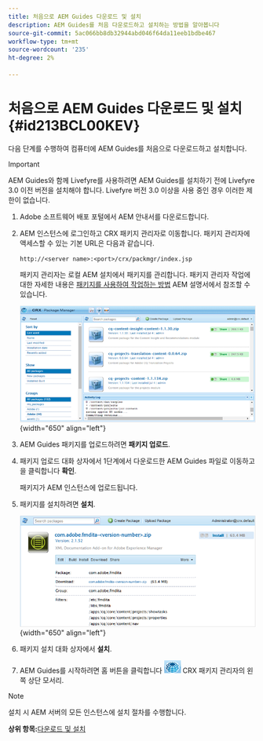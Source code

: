 ```yaml
---
title: 처음으로 AEM Guides 다운로드 및 설치
description: AEM Guides를 처음 다운로드하고 설치하는 방법을 알아봅니다
source-git-commit: 5ac066bb8db32944abd046f64da11eeb1bdbe467
workflow-type: tm+mt
source-wordcount: '235'
ht-degree: 2%

---
```



# 처음으로 AEM Guides 다운로드 및 설치 {#id213BCL00KEV}

다음 단계를 수행하여 컴퓨터에 AEM Guides를 처음으로 다운로드하고 설치합니다.

>[!IMPORTANT]
>
> AEM Guides와 함께 Livefyre를 사용하려면 AEM Guides를 설치하기 전에 Livefyre 3.0 이전 버전을 설치해야 합니다. Livefyre 버전 3.0 이상을 사용 중인 경우 이러한 제한이 없습니다.

1. Adobe 소프트웨어 배포 포털에서 AEM 안내서를 다운로드합니다.

1. AEM 인스턴스에 로그인하고 CRX 패키지 관리자로 이동합니다. 패키지 관리자에 액세스할 수 있는 기본 URL은 다음과 같습니다.

   ```http
   http://<server name>:<port>/crx/packmgr/index.jsp
   ```

   패키지 관리자는 로컬 AEM 설치에서 패키지를 관리합니다. 패키지 관리자 작업에 대한 자세한 내용은 [패키지를 사용하여 작업하는 방법](https://helpx.adobe.com/kr/experience-manager/6-5/sites/administering/using/package-manager.html) AEM 설명서에서 참조할 수 있습니다.

   ![](assets/package-manager.png){width="650" align="left"}

1. AEM Guides 패키지를 업로드하려면 **패키지 업로드**.

1. 패키지 업로드 대화 상자에서 1단계에서 다운로드한 AEM Guides 파일로 이동하고 을 클릭합니다 **확인**.

   패키지가 AEM 인스턴스에 업로드됩니다.

1. 패키지를 설치하려면 **설치**.

   ![](assets/install-package.png){width="650" align="left"}

1. 패키지 설치 대화 상자에서 **설치**.

1. AEM Guides를 시작하려면 홈 버튼을 클릭합니다 ![](assets/home-button.png) CRX 패키지 관리자의 왼쪽 상단 모서리.


>[!NOTE]
>
> 설치 시 AEM 서버의 모든 인스턴스에 설치 절차를 수행합니다.

**상위 항목:**[&#x200B;다운로드 및 설치](download-install.md)

